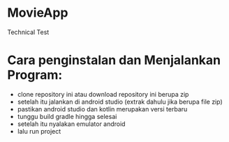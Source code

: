 # MovieApp
Technical Test

# Cara penginstalan dan Menjalankan Program:

- clone repository ini atau download repository ini berupa zip
- setelah itu jalankan di android studio (extrak dahulu jika berupa file zip)
- pastikan android studio dan kotlin merupakan versi terbaru
- tunggu build gradle hingga selesai
- setelah itu nyalakan emulator android
- lalu run project
